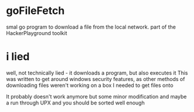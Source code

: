 # goFileFetch
smal go program to download a file from the local network. part of the HackerPlayground toolkit

# i lied
well, not technically lied - it downloads a program, but also executes it
This was written to get around windows security features, as other methods
of downloading files weren't working on a box I needed to get files onto

It probably doesn't work anymore but some minor modification and maybe a run
through UPX and you should be sorted well enough
